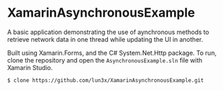 # XamarinAsynchronousExample

A basic application demonstrating the use of aynchronous methods to retrieve network data in one thread while updating the UI in another.

Built using Xamarin.Forms, and the C# System.Net.Http package. To run, clone the repository and open the `AsynchronousExample.sln` file with Xamarin Studio.

```
$ clone https://github.com/lun3x/XamarinAsynchronousExample.git
```
